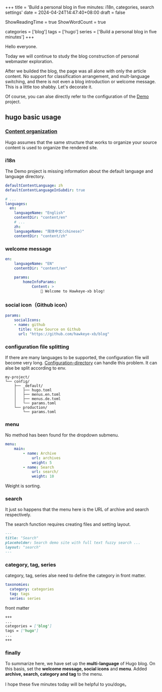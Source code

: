+++
title = 'Build a personal blog in five minutes: i18n, categories, search settings'
date = 2024-04-24T14:47:40+08:00
draft = false

ShowReadingTime = true
ShowWordCount = true

categories = ['blog']
tags = ['hugo']
series = ['Build a personal blog in five minutes']
+++

Hello everyone. 
    
Today we will continue to study the blog construction of personal webmaster exploration.

After we builded the blog, the page was all alone with only the article content. No support for classification arrangement, and mult-language switching, and there is not even a blog introduction or welcome message. This is a little too shabby. Let's decorate it.

Of course, you can alse directly refer to the configuration of the [Demo](https://adityatelange.github.io/hugo-PaperMod/) project.

## hugo basic usage

### [Content organization](https://gohugo.io/content-management/organization/)
Hugo assumes that the same structure that works to organize your source content is used to organize the rendered site.

### i18n
The Demo project is missing information about the default language and language directory.
```yaml
defaultContentLanguage: zh
defaultContentLanguageInSubdir: true

# ...
languages:
  en:
    languageName: "English"
    contentDir: "content/en"
	# ...
	zh:
    languageName: "简体中文(chinese)"
    contentDir: "content/zh"
```

### welcome message
```yaml
en:
	languageName: "EN"
	contentDir: "content/en"
	
	params:
		homeInfoParams:
			Content: >
				👋 Welcome to Hawkeye-xb blog!
```

### social icon（Github icon）
```yaml
params:
	socialIcons:
    - name: github
      title: View Source on Github
      url: "https://github.com/hawkeye-xb/blog"
```

### configuration file splitting
If there are many languages to be supported, the configuration file will become very long. [Configuration-directory](https://gohugo.io/getting-started/configuration/#configuration-directory) can handle this problem. It can alse be split according to env.

```shell
my-project/
└── config/
    ├── _default/
    │   ├── hugo.toml
    │   ├── menus.en.toml
    │   ├── menus.de.toml
    │   └── params.toml
    └── production/
        └── params.toml
```

### menu
No method has been found for the dropdown submenu.
```yaml
menu:
	main:
		- name: Archive
			url: archives
			weight: 5
		- name: Search
			url: search/
			weight: 10
```
Weight is sorting.

### search
It just so happens that the menu here is the URL of archive and search respectively.

The search function requires creating files and setting layout.
```markdown
---
title: "Search"
placeholder: Search demo site with full text fuzzy search ...
layout: "search"
---
```
### category, tag, series
category, tag, series alse need to define the category in front matter.
```yaml
taxonomies:
  category: categories
  tag: tags
  series: series
```
front matter
```markdown
+++
...
categories = ['blog']
tags = ['hugo']
...
+++
```

### finally
To summarize here, we have set up the **multi-language** of Hugo blog.
On this basis, set the **welcome message, social icons** and **menu**.
Added **archive, search, category and tag** to the menu.

I hope these five minutes today will be helpful to you/doge。
